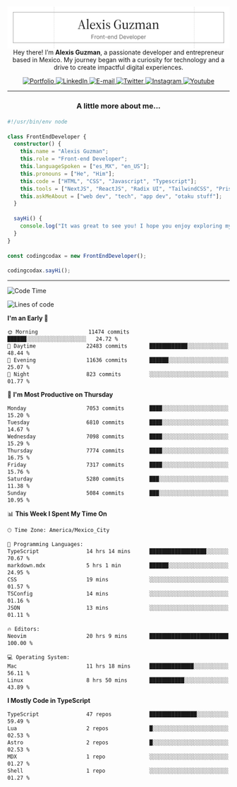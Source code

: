 <img align='right' src="./Banner.png" width="" />
<p align='center'>Hey there! I’m <strong>Alexis Guzman</strong>, a passionate developer and entrepreneur based in Mexico. My journey began with a curiosity for technology and a drive to create impactful digital experiences.</p>

<div align='center'>
  <a href='https://www.codingcodax.dev' target='_blank'>
    <img alt='Portfolio' src='https://img.shields.io/badge/Portfolio-black?logo=vercel&style=flat-square'>
  </a>
  <a href='https://linkedin.com/in/codingcodax' target='_blank'>
    <img alt='LinkedIn' src='https://img.shields.io/badge/LinkedIn-black?logo=LinkedIn&style=flat-square'>
  </a>
  <a href='mailto:hello@codingcodax.com' target='_blank'>
    <img alt='E-mail' src='https://img.shields.io/badge/Email-black?logo=Gmail&style=flat-square'>
  </a>
  <a href='https://x.com/codingcodax' target='_blank'>
    <img alt='Twitter' src='https://img.shields.io/badge/X-black?logo=X&style=flat-square'>
  </a>
  <a href='https://www.instagram.com/codingcodax' target='_blank'>
    <img alt='Instagram' src='https://img.shields.io/badge/Instagram-black?logo=Instagram&style=flat-square'>
  </a>
  <a href='https://www.youtube.com/@codingcodax' target='_blank'>
    <img alt='Youtube' src='https://img.shields.io/badge/YouTube-black?logo=Youtube&style=flat-square'>
  </a>
</div>


---

<h3 align='center'>A little more about me...</h3>

```typescript
#!/usr/bin/env node

class FrontEndDeveloper {
  constructor() {
    this.name = "Alexis Guzman";
    this.role = "Front-end Developer";
    this.languageSpoken = ["es_MX", "en_US"];
    this.pronouns = ["He", "Him"];
    this.code = ["HTML", "CSS", "Javascript", "Typescript"];
    this.tools = ["NextJS", "ReactJS", "Radix UI", "TailwindCSS", "Prisma", "Shadcn UI"];
    this.askMeAbout = ["web dev", "tech", "app dev", "otaku stuff"];
  }

  sayHi() {
    console.log("It was great to see you! I hope you enjoy exploring my work.");
  }
}

const codingcodax = new FrontEndDeveloper();

codingcodax.sayHi();
```

---

<!--START_SECTION:waka-->
![Code Time](http://img.shields.io/badge/Code%20Time-3%2C457%20hrs%2032%20mins-blue)

![Lines of code](https://img.shields.io/badge/From%20Hello%20World%20I%27ve%20Written-9.9%20million%20lines%20of%20code-blue)

**I'm an Early 🐤** 

```text
🌞 Morning                11474 commits       ██████░░░░░░░░░░░░░░░░░░░   24.72 % 
🌆 Daytime                22483 commits       ████████████░░░░░░░░░░░░░   48.44 % 
🌃 Evening                11636 commits       ██████░░░░░░░░░░░░░░░░░░░   25.07 % 
🌙 Night                  823 commits         ░░░░░░░░░░░░░░░░░░░░░░░░░   01.77 % 
```
📅 **I'm Most Productive on Thursday** 

```text
Monday                   7053 commits        ████░░░░░░░░░░░░░░░░░░░░░   15.20 % 
Tuesday                  6810 commits        ████░░░░░░░░░░░░░░░░░░░░░   14.67 % 
Wednesday                7098 commits        ████░░░░░░░░░░░░░░░░░░░░░   15.29 % 
Thursday                 7774 commits        ████░░░░░░░░░░░░░░░░░░░░░   16.75 % 
Friday                   7317 commits        ████░░░░░░░░░░░░░░░░░░░░░   15.76 % 
Saturday                 5280 commits        ███░░░░░░░░░░░░░░░░░░░░░░   11.38 % 
Sunday                   5084 commits        ███░░░░░░░░░░░░░░░░░░░░░░   10.95 % 
```


📊 **This Week I Spent My Time On** 

```text
🕑︎ Time Zone: America/Mexico_City

💬 Programming Languages: 
TypeScript               14 hrs 14 mins      ██████████████████░░░░░░░   70.67 % 
markdown.mdx             5 hrs 1 min         ██████░░░░░░░░░░░░░░░░░░░   24.95 % 
CSS                      19 mins             ░░░░░░░░░░░░░░░░░░░░░░░░░   01.57 % 
TSConfig                 14 mins             ░░░░░░░░░░░░░░░░░░░░░░░░░   01.16 % 
JSON                     13 mins             ░░░░░░░░░░░░░░░░░░░░░░░░░   01.11 % 

🔥 Editors: 
Neovim                   20 hrs 9 mins       █████████████████████████   100.00 % 

💻 Operating System: 
Mac                      11 hrs 18 mins      ██████████████░░░░░░░░░░░   56.11 % 
Linux                    8 hrs 50 mins       ███████████░░░░░░░░░░░░░░   43.89 % 
```

**I Mostly Code in TypeScript** 

```text
TypeScript               47 repos            ███████████████░░░░░░░░░░   59.49 % 
Lua                      2 repos             █░░░░░░░░░░░░░░░░░░░░░░░░   02.53 % 
Astro                    2 repos             █░░░░░░░░░░░░░░░░░░░░░░░░   02.53 % 
MDX                      1 repo              ░░░░░░░░░░░░░░░░░░░░░░░░░   01.27 % 
Shell                    1 repo              ░░░░░░░░░░░░░░░░░░░░░░░░░   01.27 % 
```




<!--END_SECTION:waka-->
